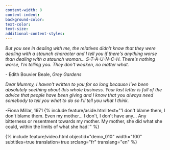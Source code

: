 ```yaml
---
content-width: 8
content-indent:
background-color:
text-color:
text-size:
additional-content-styles:
---
```


*But you see in dealing with me, the relatives didn't know that they were dealing with a staunch character and I tell you if there's anything worse than dealing with a staunch woman... S-T-A-U-N-C-H. There's nothing worse, I'm telling you. They don't weaken, no matter what.*  

\- Edith Bouvier Beale, *Grey Gardens*  


*Dear Mummy, I haven’t written to you for so long because I’ve been absolutely seething about this whole business.  Your last letter is full of the advice that people have been giving and I know that you always need somebody to tell you what to do so I’ll tell you what I think.*

\-Fiona Millar, 1971
{% include feature/aside.html text="'I don't blame them, I don't blame them. Even my mother... I don't, I don't have any... Any bitterness or resentment towards my mother. My mother, she did what she could, within the limits of what she had.'" %}


{% include feature/video.html objectid="demo_010" width="100" subtitles=true translation=true srclang="fr" translang="en" %}